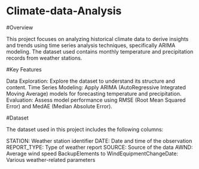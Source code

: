 # Climate-data-Analysis


#Overview

This project focuses on analyzing historical climate data to derive insights and trends using time series analysis techniques, specifically ARIMA modeling. The dataset used contains monthly temperature and precipitation records from weather stations.

#Key Features

Data Exploration: Explore the dataset to understand its structure and content.
Time Series Modeling: Apply ARIMA (AutoRegressive Integrated Moving Average) models for forecasting temperature and precipitation.
Evaluation: Assess model performance using RMSE (Root Mean Squared Error) and MedAE (Median Absolute Error).

#Dataset

The dataset used in this project includes the following columns:

STATION: Weather station identifier
DATE: Date and time of the observation
REPORT_TYPE: Type of weather report
SOURCE: Source of the data
AWND: Average wind speed
BackupElements to WindEquipmentChangeDate: Various weather-related parameters
